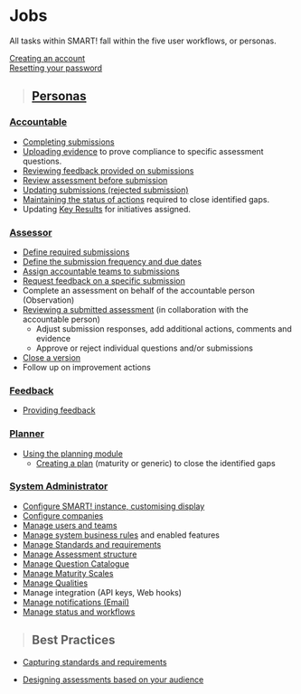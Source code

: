 # Jobs

All tasks within SMART! fall within the five user workflows, or personas. 
 
[Creating an account](jobs/create-account.md)  
[Resetting your password](/jobs/reset-password.md)  
>## [Personas](/jobs/persona.md)

### [Accountable](/jobs/accountable.md)  

- [Completing submissions](/jobs/completing-an-assessment.md)
- [Uploading evidence](/jobs/upload-evidence.md) to prove compliance to specific assessment questions.
- [Reviewing feedback provided on submissions](/jobs/review-feedback.md)
- [Review assessment before submission](/jobs/acc-review-before-submit.md)
-  [Updating submissions (rejected submission)](/jobs/acc-rejected-submission.md)
- [Maintaining the status of actions](/jobs/updating-actions.md) required to close identified gaps.
- Updating [Key Results](jobs/key-results.md) for initiatives assigned.

### [Assessor](/jobs/assessor.md) 
- [Define required submissions](/jobs/define-submissions.md)
- [Define the submission frequency and due dates](/jobs/define-submissions.md#subfreq)
- [Assign accountable teams to submissions](/jobs/define-submissions.md#assignteams)
- [Request feedback on a specific submission](/jobs/define-submissions.md#assignteams)
- Complete an assessment on behalf of the accountable person (Observation)
- [Reviewing a submitted assessment](/jobs/assessor-review.md) (in collaboration with the accountable person)
  - Adjust submission responses, add additional actions, comments and evidence
  - Approve or reject individual questions and/or submissions
- [Close a version](/jobs/assessor-review.md#closeversion)
- Follow up on improvement actions

### [Feedback](/jobs/feedback.md) 
- [Providing feedback](/jobs/providing-feedback.md)

### [Planner](/jobs/planner.md)
- [Using the planning module](/jobs/planning-module.md)
    - [Creating a plan](/jobs/plan.md) (maturity or generic) to close the identified gaps
     

### [System Administrator](/jobs/sys-admin.md)
- [Configure SMART! instance, customising display](/jobs/configure-instance.md)
- [Configure companies](/jobs/configure-companies.md)
- [Manage users and teams](/jobs/manage-users.md)
- [Manage system business rules](/jobs/rule-profiles.md) and enabled features
- [Manage Standards and requirements](/jobs/manage-standards.md)
- [Manage Assessment structure](/jobs/manage-assessment.md)
- [Manage Question Catalogue](/jobs/manage-questions.md)
- [Manage Maturity Scales](/jobs/maturity-scales.md)
- [Manage Qualities](/jobs/manage-qualities.md)
- Manage integration (API keys, Web hooks) 
- [Manage notifications (Email)](/jobs/manage-notifications.md)
- [Manage status and workflows](/jobs/manage-status-workflows.md)


>## Best Practices
- [Capturing standards and requirements](/jobs/best-practice-standards.md)
<!-- - [Shaping amazing questions]() -->
- [Designing assessments based on your audience](/jobs/designing-assessments.md)
<!-- - [How to use planning to close the maturity loop]() -->
